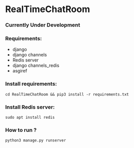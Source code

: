 # RealTimeChatRoom
### Currently Under Development

### Requirements:
+ django
+ django channels
+ Redis server
+ django channels_redis
+ asgiref

### Install requirements:
`cd RealTimeChatRoom && pip3 install -r requirements.txt`

### Install Redis server:
`sudo apt install redis`

### How to run ?
`python3 manage.py runserver`
